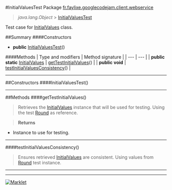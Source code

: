 #InitialValuesTest
Package <a href="README.md"> fr.faylixe.googlecodejam.client.webservice</a><br>

> *java.lang.Object* > <a href="InitialValuesTest.md"> InitialValuesTest</a>

Test case for <a href="InitialValues.md"> InitialValues</a> class.

##Summary
####Constructors
* **public** <a href="#initialvaluestest"> InitialValuesTest</a>()

####Methods
| Type and modifiers | Method signature |
| --- | --- |
| **public static** <a href="InitialValues.md"> InitialValues</a> | <a href="#gettestinitialvalues"> getTestInitialValues</a>() |
| **public** **void** | <a href="#testinitialvaluesconsistency"> testInitialValuesConsistency</a>() |

---


##Constructors
####InitialValuesTest()
> 


---


##Methods
####getTestInitialValues()
> Retrieves the <a href="InitialValues.md"> InitialValues</a>
 instance that will be used for testing.
 Using the test <a href="../Round.md"> Round</a> as reference.

> **Returns**
* Instance to use for testing.


---

####testInitialValuesConsistency()
> Ensures retrieved <a href="InitialValues.md"> InitialValues</a> are
 consistent. Using values from <a href="../Round.md"> Round</a>
 test instance.


---

---

[![Marklet](https://img.shields.io/badge/Generated%20by-Marklet-green.svg)](https://github.com/Faylixe/marklet)